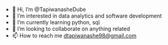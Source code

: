 - 👋 Hi, I’m @TapiwanasheDube
- 👀 I’m interested in data analytics and software development
- 🌱 I’m currently learning python, sql 
- 💞️ I’m looking to collaborate on anything related
- 📫 How to reach me dtapiwanashe98@gmail.com

<!---
TapiwanasheDube/TapiwanasheDube is a ✨ special ✨ repository because its `README.md` (this file) appears on your GitHub profile.
You can click the Preview link to take a look at your changes.
--->
